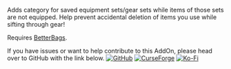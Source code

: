 Adds category for saved equipment sets/gear sets while items of those sets are not equipped. Help prevent accidental deletion of items you use while sifting through gear!

Requires [BetterBags](https://www.curseforge.com/wow/addons/better-bags).

If you have issues or want to help contribute to this AddOn, please head over to GitHub with the link below.
[![GitHub](https://github.com/user-attachments/assets/36665467-3547-49bf-9c33-0095bd3bcb8b)](https://github.com/Rycia/BetterBags-Gear-Equipment-Sets)
[![CurseForge](https://github.com/user-attachments/assets/5feb4851-9320-4b27-a803-c12239ef6497)](https://legacy.curseforge.com/wow/addons/betterbags-gear-equipment-sets)
[![Ko-Fi](https://github.com/user-attachments/assets/8154cab9-c0f5-4095-85ca-529dee114052)](https://ko-fi.com/rycia)
